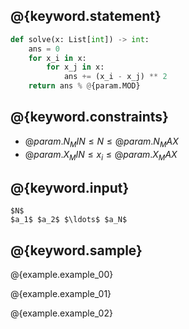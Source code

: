 ## @{keyword.statement}

``` python
def solve(x: List[int]) -> int:
    ans = 0
    for x_i in x:
        for x_j in x:
            ans += (x_i - x_j) ** 2
    return ans % @{param.MOD}
```

## @{keyword.constraints}

- $@{param.N_MIN} \leq N \leq @{param.N_MAX}$
- $@{param.X_MIN} \leq x_i \leq @{param.X_MAX}$

## @{keyword.input}

```
$N$
$a_1$ $a_2$ $\ldots$ $a_N$
```

## @{keyword.sample}

@{example.example_00}

@{example.example_01}

@{example.example_02}

